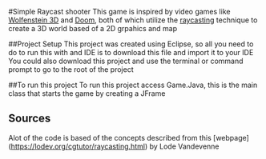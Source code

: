 #Simple Raycast shooter
This game is inspired by video games like [Wolfenstein 3D](https://en.wikipedia.org/wiki/Wolfenstein_3D) and [Doom](https://en.wikipedia.org/wiki/Doom_(1993_video_game)), both of which utilize the [raycasting](https://en.wikipedia.org/wiki/Ray_casting) technique to create a 3D world based of a 2D grpahics and map

##Project Setup
This project was created using Eclipse, so all you need to do to run this with and IDE is to download this file and import it to your IDE
You could also download this project and use the terminal or command prompt to go to the root of the project

##To run this project
To run this project access Game.Java, this is the main class that starts the game by creating a JFrame

## Sources
Alot of the code is based of the concepts described from this [webpage] (https://lodev.org/cgtutor/raycasting.html) by Lode Vandevenne

